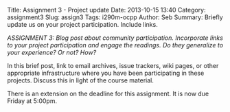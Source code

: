 Title: Assignment 3 - Project update
Date: 2013-10-15 13:40
Category: assignment3
Slug: assign3
Tags: i290m-ocpp
Author: Seb
Summary: Briefly update us on your project participation. Include links.

*ASSIGNMENT 3: Blog post about community participation.  Incorporate links to your project participation and engage the readings. Do they generalize to your experience? Or not? How?*

In this brief post, link to email archives, issue trackers, wiki pages, or other appropriate infrastructure where you have been participating in these projects.  Discuss this in light of the course material.  

There is an extension on the deadline for this assignment.  It is now due Friday at 5:00pm.